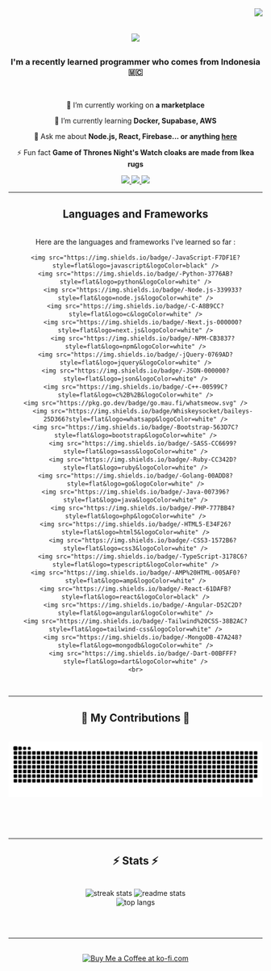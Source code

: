 <img align="right" src="https://visitor-badge.laobi.icu/badge?page_id=salesp07.salesp07" />

<h1 align="center">
    <img src="https://readme-typing-svg.herokuapp.com/?font=Righteous&size=35&center=true&vCenter=true&width=500&height=70&duration=4000&lines=Hi+There!+👋;+I'm+Wildan+Aryadi;+The+Developer's+Of+AlyaCompany" />
</h1>

<h3 align="center">I'm a recently learned programmer who comes from Indonesia 🇲🇨</h3>

<br/>

<div align="center">
 
 🔭 I’m currently working on **a marketplace**
 
 🌱 I’m currently learning **Docker, Supabase, AWS**

💬 Ask me about **Node.js, React, Firebase... or anything [here](https://github.com/salesp07/salesp07/issues)**

⚡ Fun fact **Game of Thrones Night's Watch cloaks are made from Ikea rugs**

 </div>
 
<div align="center"> 
  <a href="mailto:pedro.sales.muniz@gmail.com">
    <img src="https://img.shields.io/badge/Gmail-333333?style=for-the-badge&logo=gmail&logoColor=red" />
  </a>
  <a href="https://linkedin.com/in/pedro-sales-muniz" target="_blank">
    <img src="https://img.shields.io/badge/LinkedIn-0077B5?style=for-the-badge&logo=linkedin&logoColor=white" target="_blank" />
  </a>
  <a href="https://salesp07.github.io" target="_blank">
     <img src="https://img.shields.io/badge/Portfolio-FF5722?style=for-the-badge&logo=todoist&logoColor=white" target="_blank" /> <!-- sqlite, safari, google-chrome are other good icon options -->
  </a>
</div>

 <hr/>
 
<h2 align="center">Languages and Frameworks</h2>
<br/>
<div align="center">
Here are the languages ​​and frameworks I've learned so far :
 </div>
<div align="center">

    <img src="https://img.shields.io/badge/-JavaScript-F7DF1E?style=flat&logo=javascript&logoColor=black" />
    <img src="https://img.shields.io/badge/-Python-3776AB?style=flat&logo=python&logoColor=white" />
        <img src="https://img.shields.io/badge/-Node.js-339933?style=flat&logo=node.js&logoColor=white" />
    <img src="https://img.shields.io/badge/-C-A8B9CC?style=flat&logo=c&logoColor=white" />
        <img src="https://img.shields.io/badge/-Next.js-000000?style=flat&logo=next.js&logoColor=white" />
        <img src="https://img.shields.io/badge/-NPM-CB3837?style=flat&logo=npm&logoColor=white" />
    <img src="https://img.shields.io/badge/-jQuery-0769AD?style=flat&logo=jquery&logoColor=white" />
    <img src="https://img.shields.io/badge/-JSON-000000?style=flat&logo=json&logoColor=white" />
    <img src="https://img.shields.io/badge/-C++-00599C?style=flat&logo=c%2B%2B&logoColor=white" />
    <img src="https://pkg.go.dev/badge/go.mau.fi/whatsmeow.svg" />
        <img src="https://img.shields.io/badge/Whiskeysocket/baileys-25D366?style=flat&logo=whatsapp&logoColor=white" />
    <img src="https://img.shields.io/badge/-Bootstrap-563D7C?style=flat&logo=bootstrap&logoColor=white" />
        <img src="https://img.shields.io/badge/-SASS-CC6699?style=flat&logo=sass&logoColor=white" />
        <img src="https://img.shields.io/badge/-Ruby-CC342D?style=flat&logo=ruby&logoColor=white" />
    <img src="https://img.shields.io/badge/-Golang-00ADD8?style=flat&logo=go&logoColor=white" />
    <img src="https://img.shields.io/badge/-Java-007396?style=flat&logo=java&logoColor=white" />
        <img src="https://img.shields.io/badge/-PHP-777BB4?style=flat&logo=php&logoColor=white" />
    <img src="https://img.shields.io/badge/-HTML5-E34F26?style=flat&logo=html5&logoColor=white" />
        <img src="https://img.shields.io/badge/-CSS3-1572B6?style=flat&logo=css3&logoColor=white" />
        <img src="https://img.shields.io/badge/-TypeScript-3178C6?style=flat&logo=typescript&logoColor=white" />
    <img src="https://img.shields.io/badge/-AMP%20HTML-005AF0?style=flat&logo=amp&logoColor=white" />
    <img src="https://img.shields.io/badge/-React-61DAFB?style=flat&logo=react&logoColor=black" />
        <img src="https://img.shields.io/badge/-Angular-D52C2D?style=flat&logo=angular&logoColor=white" />
    <img src="https://img.shields.io/badge/-Tailwind%20CSS-38B2AC?style=flat&logo=tailwind-css&logoColor=white" />
        <img src="https://img.shields.io/badge/-MongoDB-47A248?style=flat&logo=mongodb&logoColor=white" />
        <img src="https://img.shields.io/badge/-Dart-00BFFF?style=flat&logo=dart&logoColor=white" />
    <br>
</div>

<br/>
<hr/>

<div align="center">
  <h2>🐍 My Contributions 🐍</h2>
  <br>
  <img alt="snake eating my contributions" src="https://raw.githubusercontent.com/salesp07/salesp07/output/github-contribution-grid-snake.svg" />
  
  <br/><br/><br/>
</div>

<hr/>

<h2 align="center">⚡ Stats ⚡</h2>
<br>
<div align=center>
  <img width=390 src="https://github-readme-streak-stats-salesp07.vercel.app/?user=salesp07&count_private=true&theme=react&border_radius=10" alt="streak stats"/>
  <img width=390 src="https://github-readme-stats-salesp07.vercel.app/api?username=salesp07&count_private=true&show_icons=true&theme=react&rank_icon=github&border_radius=10" alt="readme stats" />
  <br/>
  <img width=325 align="center" src="https://github-readme-stats-salesp07.vercel.app/api/top-langs/?username=salesp07&hide=HTML&langs_count=8&layout=compact&theme=react&border_radius=10&size_weight=0.5&count_weight=0.5&exclude_repo=github-readme-stats" alt="top langs" />
</div>

<br/><br/>

<hr/>

<br/>

<div align="center">
<a href='https://ko-fi.com/V7V4RAK9C' target='_blank'><img height='64' style='border:0px;height:64px;' src='https://storage.ko-fi.com/cdn/kofi1.png?v=3' border='0' alt='Buy Me a Coffee at ko-fi.com' /></a>
</div>

<br/>